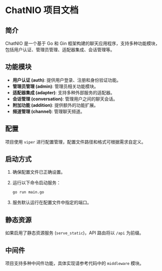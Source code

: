 # ChatNIO 项目文档

## 简介

ChatNIO 是一个基于 Go 和 Gin 框架构建的聊天应用程序，支持多种功能模块，包括用户认证、管理员管理、适配器集成、会话管理等。

## 功能模块

- **用户认证 (auth)**: 提供用户登录、注册和身份验证功能。
- **管理员管理 (admin)**: 管理员相关功能模块。
- **适配器集成 (adapter)**: 支持多种外部服务的适配器。
- **会话管理 (conversation)**: 管理用户之间的聊天会话。
- **附加功能 (addition)**: 提供额外的功能扩展。
- **频道管理 (channel)**: 管理聊天频道。

## 配置

项目使用 `viper` 进行配置管理，配置文件路径和格式可根据需求自定义。

## 启动方式

1. 确保配置文件已正确设置。
2. 运行以下命令启动服务：

   ```bash
   go run main.go
   ```

3. 服务默认运行在配置文件中指定的端口。

## 静态资源

如果启用了静态资源服务 (`serve_static`)，API 路由将以 `/api` 为前缀。

## 中间件

项目支持多种中间件功能，具体实现请参考代码中的 `middleware` 模块。
